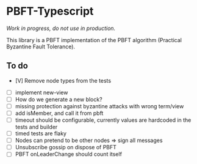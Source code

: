 # PBFT-Typescript

*Work in progress, do not use in production.*

This library is a PBFT implementation of the PBFT algorithm (Practical Byzantine Fault Tolerance).

## To do

- [V] Remove node types from the tests
- [ ] implement new-view
- [ ] How do we generate a new block?
- [ ] missing protection against byzantine attacks with wrong term/view
- [ ] add isMember, and call it from pbft
- [ ] timeout should be configurable, currently values are hardcoded in the tests and builder
- [ ] timed tests are flaky
- [ ] Nodes can pretend to be other nodes => sign all messages
- [ ] Unsubscribe gossip on dispose of PBFT
- [ ] PBFT onLeaderChange should count itself
